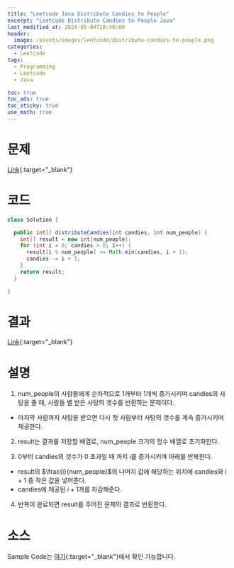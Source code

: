 ```yaml
---
title: "Leetcode Java Distribute Candies to People"
excerpt: "Leetcode Distribute Candies to People Java"
last_modified_at: 2024-05-04T20:40:00
header:
  image: /assets/images/leetcode/distribute-candies-to-people.png
categories:
  - Leetcode
tags:
  - Programming
  - Leetcode
  - Java

toc: true
toc_ads: true
toc_sticky: true
use_math: true
---
```

# 문제
[Link](https://leetcode.com/problems/distribute-candies-to-people/){:target="_blank"}

# 코드
```java
class Solution {

  public int[] distributeCandies(int candies, int num_people) {
    int[] result = new int[num_people];
    for (int i = 0; candies > 0; i++) {
      result[i % num_people] += Math.min(candies, i + 1);
      candies -= i + 1;
    }
    return result;
  }

}
```

# 결과
[Link](https://leetcode.com/problems/distribute-candies-to-people/submissions/1248870486/){:target="_blank"}

# 설명
1. num_people의 사람들에게 순차적으로 1개부터 1개씩 증가시키며 candies의 사탕을 줄 때, 사람들 별 받은 사탕의 갯수를 반환하는 문제이다.
- 마지막 사람까지 사탕을 받으면 다시 첫 사람부터 사탕의 갯수를 계속 증가시키며 제공한다.

2. result는 결과를 저장할 배열로, num_people 크기의 정수 배열로 초기화한다.

3. 0부터 candies의 갯수가 0 초과일 때 까지 i를 증가시키며 아래를 반복한다.
- result의 $\frac{i}{num_people}$의 나머지 값에 해당하는 위치에 candies와 $i + 1$ 중 작은 값을 넣어준다.
- candies에 제공된 $i + 1$개를 차감해준다.

4. 반복이 완료되면 result를 주어진 문제의 결과로 반환한다.

# 소스
Sample Code는 [여기](https://github.com/GracefulSoul/leetcode/blob/master/src/main/java/gracefulsoul/problems/DistributeCandiesToPeople.java){:target="_blank"}에서 확인 가능합니다.